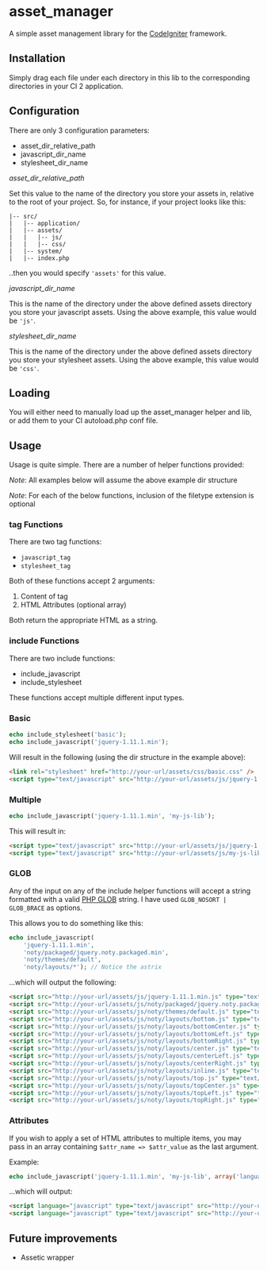 asset_manager
=============

A simple asset management library for the <a href="http://ellislab.com/codeigniter" target="_blank">CodeIgniter</a> framework.

## Installation
Simply drag each file under each directory in this lib to the corresponding directories in your CI 2 application.

## Configuration
There are only 3 configuration parameters:

- asset_dir_relative_path
- javascript_dir_name
- stylesheet_dir_name

*asset_dir_relative_path*

Set this value to the name of the directory you store your assets in, relative to the root of your project.
So, for instance, if your project looks like this:

```
|-- src/
|   |-- application/
|   |-- assets/
|   |   |-- js/
|   |   |-- css/
|   |-- system/
|   |-- index.php
```

..then you would specify `'assets'` for this value.

*javascript_dir_name*

This is the name of the directory under the above defined assets directory you store your javascript assets.
Using the above example, this value would be `'js'`.

*stylesheet_dir_name*

This is the name of the directory under the above defined assets directory you store your stylesheet assets.
Using the above example, this value would be `'css'`.

## Loading
You will either need to manually load up the asset_manager helper and lib, or add them to your CI autoload.php conf file.

## Usage
Usage is quite simple.  There are a number of helper functions provided:

*Note*: All examples below will assume the above example dir structure

*Note*: For each of the below functions, inclusion of the filetype extension is optional

### tag Functions
There are two tag functions:

- `javascript_tag`
- `stylesheet_tag`

Both of these functions accept 2 arguments:

1. Content of tag
2. HTML Attributes (optional array)

Both return the appropriate HTML as a string.

### include Functions
There are two include functions:

- include_javascript
- include_stylesheet

These functions accept multiple different input types.

### Basic
```php
echo include_stylesheet('basic');
echo include_javascript('jquery-1.11.1.min');
```

Will result in the following (using the dir structure in the example above):

```html
<link rel="stylesheet" href="http://your-url/assets/css/basic.css" />
<script type="text/javascript" src="http://your-url/assets/js/jquery-1.11.1.min.js"></script>
```

### Multiple
```php
echo include_javascript('jquery-1.11.1.min', 'my-js-lib');
```

This will result in:
```html
<script type="text/javascript" src="http://your-url/assets/js/jquery-1.11.1.min.js"></script>
<script type="text/javascript" src="http://your-url/assets/js/my-js-lib.js"></script>
```

### GLOB
Any of the input on any of the include helper functions will accept a string formatted with
a valid [PHP GLOB](http://php.net/manual/en/function.glob.php) string.  I have used `GLOB_NOSORT | GLOB_BRACE`
as options.

This allows you to do something like this:

```php
echo include_javascript(
    'jquery-1.11.1.min',
    'noty/packaged/jquery.noty.packaged.min',
    'noty/themes/default',
    'noty/layouts/*'); // Notice the astrix
```

...which will output the following:

```html
<script src="http://your-url/assets/js/jquery-1.11.1.min.js" type="text/javascript"></script>
<script src="http://your-url/assets/js/noty/packaged/jquery.noty.packaged.min.js" type="text/javascript"></script>
<script src="http://your-url/assets/js/noty/themes/default.js" type="text/javascript"></script>
<script src="http://your-url/assets/js/noty/layouts/bottom.js" type="text/javascript"></script>
<script src="http://your-url/assets/js/noty/layouts/bottomCenter.js" type="text/javascript"></script>
<script src="http://your-url/assets/js/noty/layouts/bottomLeft.js" type="text/javascript"></script>
<script src="http://your-url/assets/js/noty/layouts/bottomRight.js" type="text/javascript"></script>
<script src="http://your-url/assets/js/noty/layouts/center.js" type="text/javascript"></script>
<script src="http://your-url/assets/js/noty/layouts/centerLeft.js" type="text/javascript"></script>
<script src="http://your-url/assets/js/noty/layouts/centerRight.js" type="text/javascript"></script>
<script src="http://your-url/assets/js/noty/layouts/inline.js" type="text/javascript"></script>
<script src="http://your-url/assets/js/noty/layouts/top.js" type="text/javascript"></script>
<script src="http://your-url/assets/js/noty/layouts/topCenter.js" type="text/javascript"></script>
<script src="http://your-url/assets/js/noty/layouts/topLeft.js" type="text/javascript"></script>
<script src="http://your-url/assets/js/noty/layouts/topRight.js" type="text/javascript"></script>
```

### Attributes

If you wish to apply a set of HTML attributes to multiple items, you may pass in an array containing
`$attr_name => $attr_value` as the last argument.

Example:
```php
echo include_javascript('jquery-1.11.1.min', 'my-js-lib', array('language' => 'javascript');
```

...which will output:

```html
<script language="javascript" type="text/javascript" src="http://your-url/assets/js/jquery-1.11.1.min.js"></script>
<script language="javascript" type="text/javascript" src="http://your-url/assets/js/my-js-lib.js"></script>
```

## Future improvements
- Assetic wrapper
